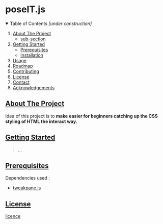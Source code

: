 <!-- TITLE -->
# poseIT.js
<!-- TITLE -->

<!-- TABLE OF CONTENTS -->
<details open="open">
  <summary>Table of Contents <i>[under construction]</i></summary>
  <ol>
    <li>
      <a href="#about-the-project">About The Project</a>
      <ul>
        <li><a href="#built-with">sub-section</a></li>
      </ul>
    </li>
    <li>
      <a href="#getting-started">Getting Started</a>
      <ul>
        <li><a href="#prerequisites">Prerequisites</a></li>
        <li><a href="#installation">Installation</a></li>
      </ul>
    </li>
    <li><a href="#usage">Usage</a></li>
    <li><a href="#roadmap">Roadmap</a></li>
    <li><a href="#contributing">Contributing</a></li>
    <li><a href="#license">License</a></li>
    <li><a href="#contact">Contact</a></li>
    <li><a href="#acknowledgements">Acknowledgements</a></li>
  </ol>
</details>
<!-- TABLE OF CONTENTS -->

<!-- ABOUT THE PROJECT -->
## [About The Project](#about-the-project)
Idea of this project is to **make easier for beginners catching up the CSS styling of HTML the interact way.**
<!-- ABOUT THE PROJECT -->

<!-- GETTING STARTED -->
## [Getting Started](#getting-started)
> ...
<!-- GETTING STARTED -->

<!-- PREREQUISITES -->
## [Prerequisites](#prerequisites)
Dependencies used :
- [tweakpane.js](https://cocopon.github.io/tweakpane/)
<!-- PREREQUISITES -->

<!-- LICENSE -->
## [License](#license)
[licence]()
<!-- LICENSE  -->

<!-- OTHER SECTION ^nth -->
<!-- OTHER SUBSECTION *nth -->
<!-- OTHER SUBSECTION *nth -->
<!-- OTHER SECTION ^nth-->